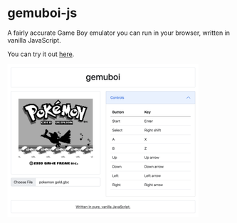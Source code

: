 # gemuboi-js
A fairly accurate Game Boy emulator you can run in your browser, written in vanilla JavaScript.

You can try it out [here](http://gemuboi.me).

<img src="media/screenshot.png" width="430" />